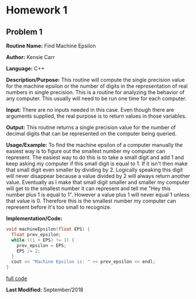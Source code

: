 # Homework 1

## Problem 1

**Routine Name:**           Find Machine Epsilon

**Author:** Kensie Carr

**Language:** C++

**Description/Purpose:** This routine will compute the single precision value for the machine epsilon or the number of digits
in the representation of real numbers in single precision. This is a routine for analyzing the behavior of any computer. This
usually will need to be run one time for each computer.

**Input:** There are no inputs needed in this case. Even though there are arguments supplied, the real purpose is to
return values in those variables.

**Output:** This routine returns a single precision value for the number of decimal digits that can be represented on the
computer being queried.

**Usage/Example:**
To find the machine epsilon of a computer manually the easiest way is to figure out the smallest number my computer can represent. The easiest way to do this is to take a small digit and add 1 and keep asking my computer if this small digit is equal to 1. If it isn't then make that small digit even smaller by dividing by 2. Logically speaking this digit will never disappear because a value divided by 2 will always return another value. Eventually as I make that small digit smaller and smaller my computer will get to the smallest number it can represent and tell me "Hey this number plus 1 is equal to 1". However a value plus 1 will never equal 1 unless that value is 0. Therefore this is the smallest number my computer can represent before it's too small to recognize.

**Implementation/Code:** 
```c++ 
void machineEpsilon(float EPS) {
  float prev_epsilon;
  while ((1 + EPS) != 1) {
    prev_epsilon = EPS;
    EPS /= 2;
  }
  cout << "Machine Epsilon is: " << prev_epsilon << endl;
}
```
[full code](https://KensieCarr.github.io/Math-4610/Homework1/maceps.cpp)

**Last Modified:** September/2018
